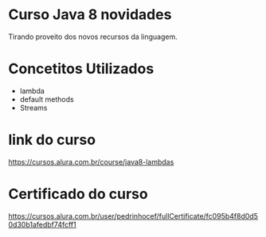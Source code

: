 # Curso Java 8 novidades 
Tirando proveito dos novos recursos da linguagem.
# Concetitos Utilizados
- lambda
- default methods
- Streams
# link do curso  
https://cursos.alura.com.br/course/java8-lambdas
# Certificado do curso
https://cursos.alura.com.br/user/pedrinhocef/fullCertificate/fc095b4f8d0d50d30b1afedbf74fcff1
